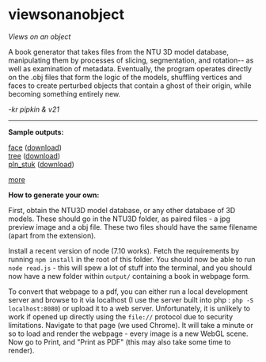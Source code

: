 # viewsonanobject

_Views on an object_

A book generator that takes files from the NTU 3D model database, manipulating them by processes of slicing, segmentation, and rotation-- as well as examination of metadata. Eventually, the program operates directly on the .obj files that form the logic of the models, shuffling vertices and faces to create perturbed objects that contain a ghost of their origin, while becoming something entirely new.

_-kr pipkin & v21_

---

**Sample outputs:**

[face](examples/views%20on%20an%20object-face.pdf) ([download](https://github.com/v21/viewsonanobject/raw/master/examples/views%20on%20an%20object-face.pdf))  
[tree](examples/views%20on%20an%20object-tree.pdf) ([download](https://github.com/v21/viewsonanobject/raw/master/examples/views%20on%20an%20object-tree.pdf))  
[pln_stuk](examples/views%20on%20an%20object-pln_stuk.pdf) ([download](https://github.com/v21/viewsonanobject/raw/master/examples/views%20on%20an%20object-pln_stuk.pdf))  

[more](examples/extra)

**How to generate your own:**

First, obtain the NTU3D model database, or any other database of 3D models. These should go in the NTU3D folder, as paired files - a jpg preview image and a obj file. These two files should have the same filename (apart from the extension).

Install a recent version of node (7.10 works). Fetch the requirements by running `npm install` in the root of this folder. You should now be able to run `node read.js` - this will spew a lot of stuff into the terminal, and you should now have a new folder within `output/` containing a book in webpage form.

To convert that webpage to a pdf, you can either run a local development server and browse to it via localhost (I use the server built into php : `php -S localhost:8080`) or upload it to a web server. Unfortunately, it is unlikely to work if opened up directly using the `file://` protocol due to security limitations. Navigate to that page (we used Chrome). It will take a minute or so to load and render the webpage - every image is a new WebGL scene. Now go to Print, and "Print as PDF" (this may also take some time to render).
